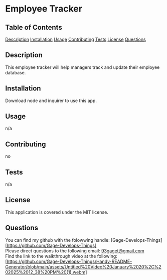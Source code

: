 # Employee Tracker

## Table of Contents
[Description](#description)
[Installation](#installation)
[Usage](#usage)
[Contributing](#contributing)
[Tests](#tests)
[License](#license)
[Questions](#questions)

## Description
This employee tracker will help managers track and update their employee database.

## Installation
Download node and inquirer to use this app.

## Usage
n/a

## Contributing
no

## Tests
n/a

## License
This application is covered under the MIT license.

## Questions
You can find my github with the folowwing handle: [Gage-Develops-Things][https://github.com/Gage-Develops-Things]   
Please direct questions to the following email: 93gaget@gmail.com   
Find the link to the walkthrough video at the following: [https://github.com/Gage-Develops-Things/Handy-README-Generator/blob/main/assets/Untitled%20Video%20January%2020%2C%202025%2012_38%20PM%20(1).webm]
